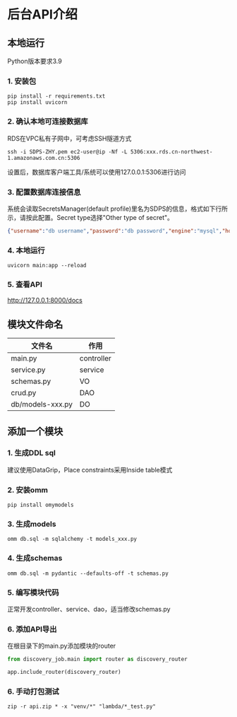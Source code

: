 # 后台API介绍
## 本地运行
Python版本要求3.9
### 1. 安装包
```shell
pip install -r requirements.txt
pip install uvicorn
```
### 2. 确认本地可连接数据库
RDS在VPC私有子网中，可考虑SSH隧道方式
```shell
ssh -i SDPS-ZHY.pem ec2-user@ip -Nf -L 5306:xxx.rds.cn-northwest-1.amazonaws.com.cn:5306
```
设置后，数据库客户端工具/系统可以使用127.0.0.1:5306进行访问
### 3. 配置数据库连接信息
系统会读取SecretsManager(default profile)里名为SDPS的信息，格式如下行所示，请按此配置。Secret type选择"Other type of secret"。
```json
{"username":"db username","password":"db password","engine":"mysql","host":"127.0.0.1","port":5306}
```
### 4. 本地运行
```shell
uvicorn main:app --reload
```
### 5. 查看API
http://127.0.0.1:8000/docs

## 模块文件命名
| 文件名              | 作用        |
|------------------|-----------|
| main.py          | controller |
| service.py       | service   |
| schemas.py       | VO        |
| crud.py          | DAO       |
| db/models-xxx.py | DO        |

## 添加一个模块
### 1. 生成DDL sql
建议使用DataGrip，Place constraints采用Inside table模式
### 2. 安装omm
```shell
pip install omymodels
```
### 3. 生成models
```shell
omm db.sql -m sqlalchemy -t models_xxx.py
```
### 4. 生成schemas
```shell
omm db.sql -m pydantic --defaults-off -t schemas.py
```
### 5. 编写模块代码
正常开发controller、service、dao，适当修改schemas.py
### 6. 添加API导出
在根目录下的main.py添加模块的router

```python
from discovery_job.main import router as discovery_router

app.include_router(discovery_router)
```

### 6. 手动打包测试
```
zip -r api.zip * -x "venv/*" "lambda/*_test.py"
```
